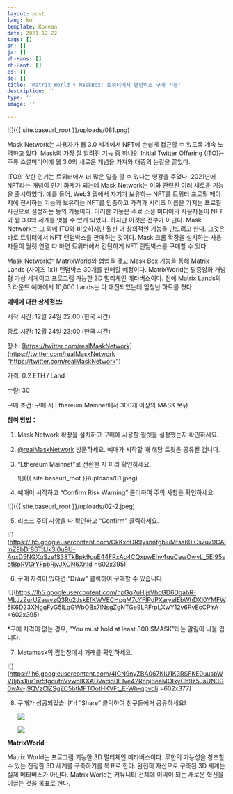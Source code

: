 ```yaml
---
layout: post
lang: ko
template: Korean
date: 2021-12-22
tags: []
en: []
ja: []
zh-Hans: []
zh-Hant: []
es: []
de: []
title: 'Matrix World × MaskBox: 트위터에서 랜덤박스 구매 가능'
description: ''
type: ''
image: ''

---
```

![]({{ site.baseurl_root }}/uploads/081.png)

Mask Network는 사용자가 웹 3.0 세계에서 NFT에 손쉽게 접근할 수 있도록 계속 노력하고 있다. Mask의 가장 잘 알려진 기능 중 하나인 Initial Twitter Offering (ITO)는 주류 소셜미디어에 웹 3.0의 새로운 개념을 가져와 대중의 눈길을 끌었다.

ITO의 핫한 인기는 트위터에서 더 많은 일을 할 수 있다는 영감을 주었다. 2021년에 NFT라는 개념이 인기 화제가 되는데 Mask Network는 이와 관련된 여러 새로운 기능을 출시하였다. 예를 들어, Web3 탭에서 자기가 보유하는 NFT를 트위터 프로필 페이지에 전시하는 기능과 보유하는 NFT를 인증하고 가격과 시리즈 이름을 가지는 프로필 사진으로 설정하는 등의 기능이다. 이러한 기능은 주료 소셜 미디어의 사용자들이 NFT와 웹 3.0의 세계를 엿볼 수 있게 되었다. 하지만 이것은 전부가 아닌다. Mask Network는 그 외에 ITO와 비슷하지만 훨씬 더 창의적인 기능을 만드려고 한다. 그것은 바로 트위터에서 NFT 랜덤박스를 판매하는 것이다. Mask 크롬 확장을 설치하는 사용자들이 월렛 연결 다 하면 트위터에서 간단하게 NFT 랜덤박스를 구매할 수 있다.

Mask Network는 MatrixWorld와 협업을 맺고 Mask Box 기능을 통해 Matrix Lands (사이즈 1x1) 랜덤박스 30개를 판매할 예정이다. MatrixWorld는 탈중앙화 개방형 가상 세계이고 프로그램 가능한 3D 멀티체인 메타버스이다. 전에 Matrix Lands의 3 라운드 예매에서 10,000 Lands는 다 매진되었는데 엄청난 하트를 쳤다.

**예매에 대한 상세정보:**

시작 시간: 12월 24일 22:00 (한국 시간)

종료 시간: 12월 24일 23:00 (한국 시간)

장소: [https://twitter.com/realMaskNetwork](https://twitter.com/realMaskNetwork "https://twitter.com/realMaskNetwork")

가격: 0.2 ETH / Land

수량: 30

구매 조건: 구매 시 Ethereum Mainnet에서 300개 이상의 MASK 보유

**참여 방법：**

1. Mask Network 확장을 설치하고 구매에 사용할 월렛을 설정했는지 확인하세요.
2. [@realMaskNetwork](https://twitter.com/realMaskNetwork) 방문하세요. 예매가 시작할 때 해당 트윗은 공유될 겁니다.
3. “Ethereum Mainnet”로 전환한 지 미리 확인하세요.

   ![]({{ site.baseurl_root }}/uploads/01.jpeg)
4. 예매이 시작하고 “Confirm Risk Warning” 클리하여 주의 사항을 확인하세요.

![]({{ site.baseurl_root }}/uploads/02-2.jpeg)

5. 리스크 주의 사항을 다 확인하고 “Confirm” 클릭하세요.

![](https://lh5.googleusercontent.com/CkKxoOR9ysnnfgbiuMtsa60ICs7u79CAIlnZ9bDr86TtlJk3I0u9U-AqxD5NGXqSze1S38TkBpk9cuE44FRxAc4CQxpwEhv4quCewOwvL_5EI95sotBpRVGrYFpbRjvJXON6XnId =602x395)

6. 구매 자격이 있다면 “Draw” 클릭하여 구매할 수 있습니다.

![](https://lh5.googleusercontent.com/npGq7uHijsVhcGD6DgabR-MLJzZurUZawvzQ3Ro2JskEfKWVECHpgM7cYFlPdPXaryeIEbWhDXl0YMFW5K6D23XNgqFyG5lLqGWbOBx7lNsgZgNTGe9LRFrpLXwY12v6RvEcCPYA =602x395)

\*구매 자격이 없는 경우, “You must hold at least 300 $MASK”라는 알림이 나올 겁니다.

7. Metamask의 팝업창에서 거래를 확인하세요.

![](https://lh6.googleusercontent.com/4IGN9nyZBA067KIU1K3RSFKE0uusbWV8jbs1lur1nr5tgoutnVvwoIKXADVacio0E1ve42Rnpj6eaMOIxyCb9z5JaUN3G0wAv-j9QVzClZSgZC5btMFTOotHKVFt_E-Wh-qpvdIj =602x377)

8. 구매가 성공되었습니다! “Share” 클릭하여 친구들에거 공유하세요!

   ![](https://cdn-images-1.medium.com/max/1600/0*4-svux-V8ZukUbtk)

   ![](https://cdn-images-1.medium.com/max/1600/0*GcpJyZOnaEOGlUH-)

**MatrixWorld**

Matrix World는 프로그램 기능한 3D 멀티체인 메타버스이다. 무한의 가능성을 창조할 수 있는 진정한 3D 세계를 구축하기를 목표로 한다. 완전히 자산으로 구축된 3D 세계는 실제 메타버스가 아닌다. Matrix World는 커뮤니티 전체에 이익이 되는 새로운 혁신을 이끌는 것을 목표로 한다.